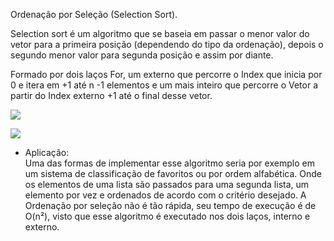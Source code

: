 Ordenação por Seleção (Selection Sort).

Selection sort é um algoritmo que se baseia em passar o menor valor do vetor para a primeira posição (dependendo do tipo da ordenação), depois o segundo menor valor para segunda posição e assim por diante. 

Formado por dois laços For, um externo que percorre o Index que inicia por 0 e itera em +1 até n -1 elementos e um mais inteiro que percorre o Vetor a partir do Index externo +1 até o  final desse vetor.

![](https://www.italoinfo.com.br/algoritmos/selectionsort/img/selectionsort.png)

![](https://res.cloudinary.com/practicaldev/image/fetch/s--WIPK2ija--/c_limit,f_auto,fl_progressive,q_66,w_880/https://dev-to-uploads.s3.amazonaws.com/uploads/articles/o6rqz66o9kca8aq0l32u.gif)

- Aplicação:    
    Uma das formas de implementar esse algoritmo seria por exemplo em um sistema de classificação de favoritos ou por ordem alfabética. Onde os elementos de uma lista são passados para uma segunda lista, um elemento por vez e ordenados de acordo com o critério desejado. A Ordenação por seleção não é tão  rápida, seu tempo de execução é de O(n²), visto que esse algoritmo é executado nos dois laços, interno e externo.

